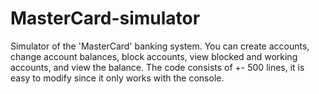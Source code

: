 # MasterCard-simulator
Simulator of the 'MasterCard' banking system. You can create accounts, change account balances, block accounts, view blocked and working accounts, and view the balance.  The code consists of +- 500 lines, it is easy to modify since it only works with the console.
